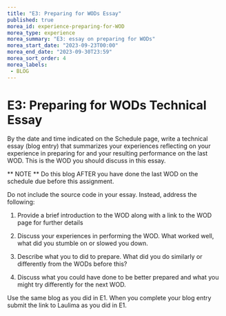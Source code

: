 ```yaml
---
title: "E3: Preparing for WODs Essay"
published: true
morea_id: experience-preparing-for-WOD
morea_type: experience
morea_summary: "E3: essay on preparing for WODs"
morea_start_date: "2023-09-23T00:00"
morea_end_date: "2023-09-30T23:59"
morea_sort_order: 4
morea_labels:
 - BLOG
---
```


# E3: Preparing for WODs Technical Essay

By the date and time indicated on the Schedule page, 
write a technical essay (blog entry) that summarizes your experiences 
reflecting on your experience in preparing for and your resulting performance on the last WOD. This is the WOD you should discuss in this essay.

** NOTE ** Do this blog AFTER you have done the last WOD on the schedule due before this assignment. 

Do not include the source code in your essay. Instead, address the following:

 1. Provide a brief introduction to the WOD along with a link to the WOD page for further details
 
 2. Discuss your experiences in performing the WOD. What worked well, what did you stumble on or slowed you down.
 
 3. Describe what you to did to prepare. What did you do similarly or differently from the WODs before this?
 
 4. Discuss what you could have done to be better prepared and what you might try differently for the next WOD.

Use the same blog as you did in E1. When you complete your blog entry submit the 
link to Laulima as you did in E1. 